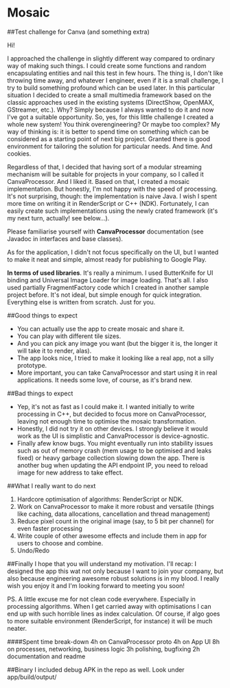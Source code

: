 # Mosaic
##Test challenge for Canva (and something extra)


Hi!

I approached the challenge in slightly different way compared to ordinary way of making such things. I could create some functions and random encapsulating entities and nail this test in few hours. The thing is, I don't like throwing time away, and whatever I engineer, even if it is a small challenge, I try to build something profound which can be used later. In this particular situation I decided to create a small multimedia framework based on the classic approaches used in the existing systems (DirectShow, OpenMAX, GStreamer, etc.). Why? Simply because I always wanted to do it and now I've got a suitable opportunity. So, yes, for this little challenge I created a whole new system! You think overengineering? Or maybe too complex? My way of thinking is: it is better to spend time on something which can be considered as a starting point of next big project. Granted there is good environment for tailoring the solution for particular needs. And time. And cookies. 

Regardless of that, I decided that having sort of a modular streaming mechanism will be suitable for projects in your company, so I called it CanvaProcessor. And I liked it. Based on that, I created a mosaic implementation. But honestly, I'm not happy with the speed of processing. It's not surprising, though: the implementation is naive Java. I wish I spent more time on writing it in RenderScript or C++ (NDK). Fortunately, I can easily create such implementations using the newly crated framework (it's my next turn, actually! see below...).

Please familiarise yourself with **CanvaProcessor** documentation (see Javadoc in interfaces and base classes).

As for the application, I didn't not focus specifically on the UI, but I wanted to make it neat and simple, almost ready for publishing to Google Play. 

**In terms of used libraries**. It's really a minimum. I used ButterKnife for UI binding and Universal Image Loader for image loading. That's all. I also used partially FragmentFactory code which I created in another sample project before. It's not ideal, but simple enough for quick integration. Everything else is written from scratch. Just for you.

##Good things to expect
- You can actually use the app to create mosaic and share it. 
- You can play with different tile sizes. 
- And you can pick any image you want (but the bigger it is, the longer it will take it to render, alas). 
- The app looks nice, I tried to make it looking like a real app, not a silly prototype.
- More important, you can take CanvaProcessor and start using it in real applications. It needs some love, of course, as it's brand new.

##Bad things to expect
- Yep, it's not as fast as I could make it. I wanted initially to write processing in C++, but decided to focus more on CanvaProcessor, leaving not enough time to optimise the mosaic transformation.
- Honestly, I did not try it on other devices. I strongly believe it would work as the UI is simplistic and CanvaProcessor is device-agnostic.
- Finally afew know bugs. You might eventually run into stability issues such as out of memory crash (mem usage to be optimised and leaks fixed) or heavy garbage collection slowing down the app. There is another bug when updating the API endpoint IP, you need to reload image for new address to take effect.

##What I really want to do next
1. Hardcore optimisation of algorithms: RenderScript or NDK. 
2. Work on CanvaProcessor to make it more robust and versatile (things like caching, data allocations, cancellation and thread management)
3. Reduce pixel count in the original image (say, to 5 bit per channel) for even faster processing
4. Write couple of other awesome effects and include them in app for users to choose and combine.
5. Undo/Redo


##Finally
I hope that you will understand my motivation. I'll recap: I designed the app this wat not only because I want to join your company, but also because engineering awesome robust solutions is in my blood. I really wish you enjoy it and I'm looking forward to meeting you soon!


PS. A little excuse me for not clean code everywhere. Especially in processing algorithms. When I get carried away with optimisations I can end up with such horrible lines as index calculation. Of course, if algo goes to more suitable environment (RenderScript, for instance) it will be much neater.

####Spent time break-down
4h on CanvaProcessor proto
4h on App UI
8h on processes, networking, business logic
3h polishing, bugfixing
2h documentation and readme

##Binary
I included debug APK in the repo as well. Look under app/build/output/
